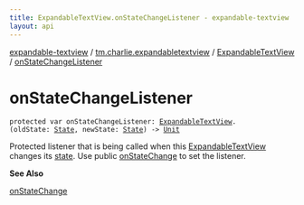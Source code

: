 ```yaml
---
title: ExpandableTextView.onStateChangeListener - expandable-textview
layout: api
---
```


<div class='api-docs-breadcrumbs'><a href="../../index.html">expandable-textview</a> / <a href="../index.html">tm.charlie.expandabletextview</a> / <a href="index.html">ExpandableTextView</a> / <a href=".">onStateChangeListener</a></div>

# onStateChangeListener

<div class="signature"><code><span class="keyword">protected</span> <span class="keyword">var </span><span class="identifier">onStateChangeListener</span><span class="symbol">: </span><a href="index.html"><span class="identifier">ExpandableTextView</span></a><span class="symbol">.</span><span class="symbol">(</span><span class="parameterName">oldState</span><span class="symbol">:</span>&nbsp;<a href="-state/index.html"><span class="identifier">State</span></a><span class="symbol">,</span>&nbsp;<span class="parameterName">newState</span><span class="symbol">:</span>&nbsp;<a href="-state/index.html"><span class="identifier">State</span></a><span class="symbol">)</span>&nbsp;<span class="symbol">-&gt;</span>&nbsp;<a href="https://kotlinlang.org/api/latest/jvm/stdlib/kotlin/-unit/index.html"><span class="identifier">Unit</span></a></code></div>

Protected listener that is being called when this <a href="index.html">ExpandableTextView</a> changes its <a href="state.html">state</a>.
Use public <a href="on-state-change.html">onStateChange</a> to set the listener.

**See Also**

<a href="on-state-change.html">onStateChange</a>

